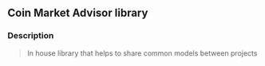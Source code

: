 ## Coin Market Advisor library
### Description
> In house library that helps to share common models between projects 